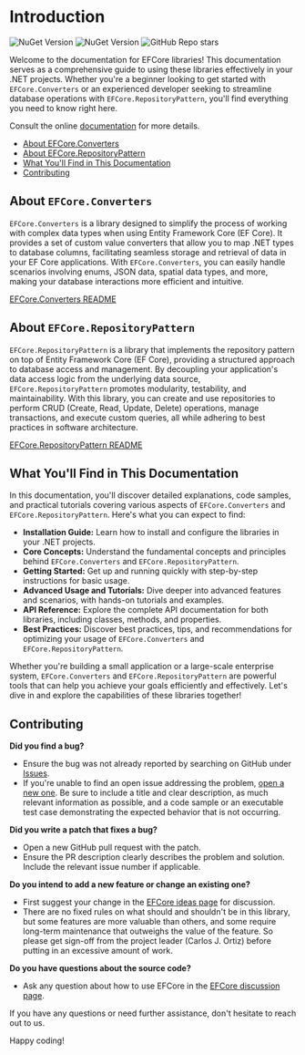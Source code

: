 # Introduction

![NuGet Version](https://img.shields.io/nuget/v/Qrtix.EFCore.Converters?logo=nuget&label=EFCore.Converters)
![NuGet Version](https://img.shields.io/nuget/v/Qrtix.EFCore.RepositoryPattern?style=flat&logo=nuget&label=EFCore.RepositoryPattern)
![GitHub Repo stars](https://img.shields.io/github/stars/carlosjortiz/EFCore?style=flat&logo=github)


Welcome to the documentation for EFCore libraries! This documentation serves as a comprehensive guide to using these
libraries effectively in your .NET projects. Whether you're a beginner looking to get started with `EFCore.Converters` or
an experienced developer seeking to streamline database operations with `EFCore.RepositoryPattern`, you'll find everything
you need to know right here.

Consult the online [documentation](https://carlosjortiz.github.io/EFCore/) for more details.

- [About EFCore.Converters](#about-efcoreconverters)
- [About EFCore.RepositoryPattern](#about-efcorerepositorypattern)
- [What You'll Find in This Documentation](#what-youll-find-in-this-documentation)
- [Contributing](#contributing)

## About `EFCore.Converters`

`EFCore.Converters` is a library designed to simplify the process of working with complex data types when using Entity
Framework Core (EF Core). It provides a set of custom value converters that allow you to map .NET types to database
columns, facilitating seamless storage and retrieval of data in your EF Core applications. With `EFCore.Converters`, you
can easily handle scenarios involving enums, JSON data, spatial data types, and more, making your database interactions
more efficient and intuitive.

[EFCore.Converters README](src/EFCore.Converters/README.md)

## About `EFCore.RepositoryPattern`

`EFCore.RepositoryPattern` is a library that implements the repository pattern on top of Entity Framework Core (EF Core),
providing a structured approach to database access and management. By decoupling your application's data access logic
from the underlying data source, `EFCore.RepositoryPattern` promotes modularity, testability, and maintainability. With
this library, you can create and use repositories to perform CRUD (Create, Read, Update, Delete) operations, manage
transactions, and execute custom queries, all while adhering to best practices in software architecture.

[EFCore.RepositoryPattern README](src/EFCore.RepositoryPattern/README.md)

## What You'll Find in This Documentation

In this documentation, you'll discover detailed explanations, code samples, and practical tutorials covering various
aspects of `EFCore.Converters` and `EFCore.RepositoryPattern`. Here's what you can expect to find:

- **Installation Guide:** Learn how to install and configure the libraries in your .NET projects.
- **Core Concepts:** Understand the fundamental concepts and principles behind `EFCore.Converters` and
  `EFCore.RepositoryPattern`.
- **Getting Started:** Get up and running quickly with step-by-step instructions for basic usage.
- **Advanced Usage and Tutorials:** Dive deeper into advanced features and scenarios, with hands-on tutorials and
  examples.
- **API Reference:** Explore the complete API documentation for both libraries, including classes, methods, and
  properties.
- **Best Practices:** Discover best practices, tips, and recommendations for optimizing your usage of `EFCore.Converters`
  and `EFCore.RepositoryPattern`.

Whether you're building a small application or a large-scale enterprise system, `EFCore.Converters` and
`EFCore.RepositoryPattern` are powerful tools that can help you achieve your goals efficiently and effectively. Let's dive
in and explore the capabilities of these libraries together!

## Contributing

**Did you find a bug?**

- Ensure the bug was not already reported by searching on GitHub
  under [Issues](https://github.com/carlosjortiz/EFCore/issues).
- If you're unable to find an open issue addressing the
  problem, [open a new one](https://github.com/carlosjortiz/EFCore/issues/new). Be sure to include a title and clear
  description, as much relevant information as possible, and a code sample or an executable test case demonstrating the
  expected behavior that is not occurring.

**Did you write a patch that fixes a bug?**

- Open a new GitHub pull request with the patch.
- Ensure the PR description clearly describes the problem and solution. Include the relevant issue number if applicable.

**Do you intend to add a new feature or change an existing one?**

- First suggest your change in the [EFCore ideas page](https://github.com/carlosjortiz/EFCore/discussions/categories/ideas)
  for discussion.
- There are no fixed rules on what should and shouldn't be in this library, but some features are more valuable than
  others, and some require long-term maintenance that outweighs the value of the feature. So please get sign-off from
  the
  project leader (Carlos J. Ortiz) before putting in an excessive amount of work.

**Do you have questions about the source code?**

- Ask any question about how to use EFCore in
  the [EFCore discussion page](https://github.com/carlosjortiz/EFCore/discussions/new?category=q-a).


If you have any questions or need further assistance, don't hesitate to reach out to us.

Happy coding!